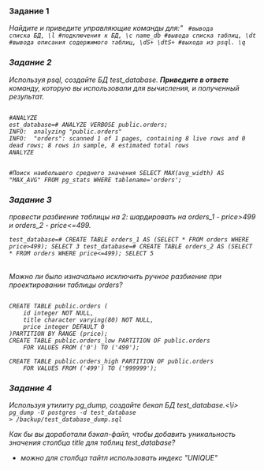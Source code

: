 ### Задание 1
<i>Найдите и приведите управляющие команды для:"
<code>
#вывода списка БД,
\l
#подключения к БД,
\c name_db
#вывода списка таблиц,
\dt
#вывода описания содержимого таблиц,
\dS+
\dtS+
#выхода из psql.
\q
</code>

### Задание 2
<i>Используя psql, создайте БД test_database.</i>
<i><b>Приведите в ответе</b> команду, которую вы использовали для вычисления, и полученный результат.</i>


<code>
#ANALYZE
est_database=# ANALYZE VERBOSE public.orders;
INFO:  analyzing "public.orders"
INFO:  "orders": scanned 1 of 1 pages, containing 8 live rows and 0 dead rows; 8 rows in sample, 8 estimated total rows
ANALYZE

#Поиск наибольшего среднего значения
SELECT MAX(avg_width) AS "MAX_AVG" FROM pg_stats WHERE tablename='orders';
</code>

### Задание 3
<i>провести разбиение таблицы на 2: шардировать на orders_1 - price>499 и orders_2 - price<=499.</i>
<code>  
test_database=# CREATE TABLE orders_1 AS (SELECT * FROM orders WHERE price>499);
SELECT 3
test_database=# CREATE TABLE orders_2 AS (SELECT * FROM orders WHERE price<=499);
SELECT 5  
</code>  
<i>Можно ли было изначально исключить ручное разбиение при проектировании таблицы orders?</i>    

<code>
CREATE TABLE public.orders (
    id integer NOT NULL,
    title character varying(80) NOT NULL,
    price integer DEFAULT 0
)PARTITION BY RANGE (price);</code>  
<code>
CREATE TABLE public.orders_low PARTITION OF public.orders
    FOR VALUES FROM ('0') TO ('499');
</code>  
<code>
CREATE TABLE public.orders_high PARTITION OF public.orders
    FOR VALUES FROM ('499') TO ('999999');
</code>

### Задание 4
<i>Используя утилиту pg_dump, создайте бекап БД test_database.<\i>
<code>
pg_dump -U postgres -d test_database > /backup/test_database_dump.sql
</code>
  
<i>Как бы вы доработали бэкап-файл, чтобы добавить уникальность значения столбца title для таблиц test_database?</i>
* можно для столбца тайтл использовать индекс "UNIQUE"
